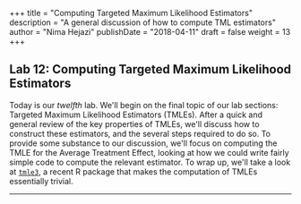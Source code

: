 +++
title = "Computing Targeted Maximum Likelihood Estimators"
description = "A general discussion of how to compute TML estimators"
author = "Nima Hejazi"
publishDate = "2018-04-11"
draft = false
weight = 13
+++

## Lab 12: Computing Targeted Maximum Likelihood Estimators

Today is our _twelfth_ lab. We'll begin on the final topic of our lab sections:
Targeted Maximum Likelihood Estimators (TMLEs). After a quick and general review
of the key properties of TMLEs, we'll discuss how to construct these estimators,
and the several steps required to do so. To provide some substance to our
discussion, we'll focus on computing the TMLE for the Average Treatment Effect,
looking at how we could write fairly simple code to compute the relevant
estimator. To wrap up, we'll take a look at
[`tmle3`](https://github.com/jeremyrcoyle/tmle3), a recent R package that makes
the computation of TMLEs essentially trivial.

---
